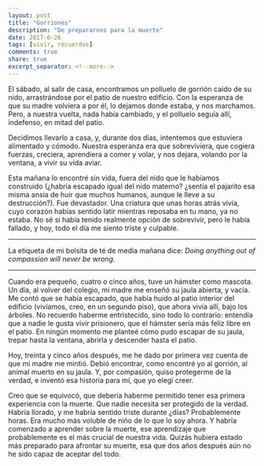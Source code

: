 ```yaml
---
layout: post
title: "Gorriones"
description: "De prepararnos para la muerte"
date: 2017-6-26
tags: [vivir, recuerdos]
comments: true
share: true
excerpt_separator: <!--more-->
---
```


El sábado, al salir de casa, encontramos un polluelo de gorrión caído de su nido, arrastrándose por el patio de nuestro edificio. Con la esperanza de que su madre volviera a por él, lo dejamos donde estaba, y nos marchamos. Pero, a nuestra vuelta, nada había cambiado, y el polluelo seguía allí, indefenso, en mitad del patio.

Decidimos llevarlo a casa, y, durante dos días, intentemos que estuviera alimentado y cómodo. Nuestra esperanza era que sobreviviera, que cogiera fuerzas, creciera, aprendiera a comer y volar, y nos dejara, volando por la ventana, a vivir su vida aviar.  

Esta mañana lo encontré sin vida, fuera del nido que le habíamos construido (¿habría escapado igual del nido materno? ¿sentía el pajarito esa misma ansia de huir que muchos humanos, aunque le lleve a su destrucción?). Fue devastador. Una criatura que unas horas atrás vivía, cuyo corazón habías sentido latir mientras reposaba en tu mano, ya no estaba. No sé si había tenido realmente opción de sobrevivir, pero le había fallado, y hoy, todo el día me siento triste y culpable.

---

La etiqueta de mi bolsita de té de media mañana dice: *Doing anything out of compassion will never be wrong.*

---

Cuando era pequeño, cuatro o cinco años, tuve un hámster como mascota. Un día, al volver del colegio, mi madre me enseñó su jaula abierta, y vacía. Me contó que se había escapado, que había huido al patio interior del edificio (vivíamos, creo, en un segundo piso), que ahora vivía allí, bajo los árboles. No recuerdo haberme entristecido, sino todo lo contrario: entendía que a nadie le gusta vivir prisionero, que el hámster sería más feliz libre en el patio. En ningún momento me planteé cómo pudo escapar de su jaula, trepar hasta la ventana, abrirla y descender hasta el patio.

Hoy, treinta y cinco años después, me he dado por primera vez cuenta de que mi madre me mintió. Debió encontrar, como encontré yo al gorrión, al animal muerto en su jaula. Y, por compasión, quiso protegerme de la verdad, e inventó esa historia para mí, que yo elegí creer.

Creo que se equivocó, que debería haberme permitido tener esa primera experiencia con la muerte. Que nadie necesita ser protegido de la verdad. Habría llorado, y me habría sentido triste durante ¿días? Probablemente horas. Era mucho más voluble de niño de lo que lo soy ahora. Y habría comenzado a aprender sobre la muerte, ese aprendizaje que probablemente es el más crucial de nuestra vida. Quizás hubiera estado más preparado para afrontar su muerte, esa que dos años después aún no he sido capaz de aceptar del todo.
